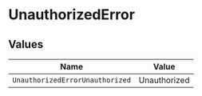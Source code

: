 # UnauthorizedError


## Values

| Name                            | Value                           |
| ------------------------------- | ------------------------------- |
| `UnauthorizedErrorUnauthorized` | Unauthorized                    |